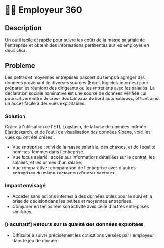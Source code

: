 # 👩‍💻 Employeur 360

## Description

Un outil facile et rapide pour suivre les coûts de la masse salariale de l'entreprise et obtenir des informations pertinentes sur les employés en deux clics.

## Problème

Les petites et moyennes entreprises passent du temps à agréger des données provenant de diverses sources (Excel, logiciels internes) pour préparer les réunions des dirigeants ou les entretiens avec les salariés. La déclaration sociale nominative est une source de données vérifiée qui pourrait permettre de créer des tableaux de bord automatiques, offrant ainsi un accès facile à des vues exploitables.

### Solution

Grâce à l'utilisation de l'ETL Logstash, de la base de données indexée Elasticsearch, et de l'outil de visualisation des données Kibana, voici les vues qui ont été créées :
* Vue entreprise : suivi de la masse salariale, des charges, et de l'égalité hommes-femmes dans l'entreprise.
* Vue focus salarié : accès aux informations détaillées sur le contrat, les salaires, et les primes d'un salarié.
* Vue comparative : comparaison de l'entreprise avec d'autres entreprises du même secteur ou d'autres secteurs.

### Impact envisagé

* Accéder sans actions internes à des données utiles pour le suivi et la prise de décision dans les petites et moyennes entreprises.
* Comparer en temps réel son activité avec celle d'autres entreprises similaires.

### [Facultatif] Retours sur la qualité des données exploitées

* Difficulté à suivre précisément les cotisations versées par l'employeur dans le jeu de donnée
